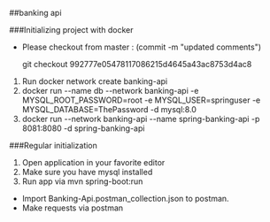 ##banking api 

###Initializing project with docker

- Please checkout from master :
  (commit -m "updated comments")
  
  git checkout 992777e05478117086215d4645a43ac8753d4ac8 

1. Run docker network create banking-api
2. docker run --name db --network banking-api -e MYSQL_ROOT_PASSWORD=root -e MYSQL_USER=springuser -e MYSQL_DATABASE=ThePassword -d mysql:8.0
3. docker  run --network banking-api --name spring-banking-api -p 8081:8080 -d spring-banking-api

###Regular initialization
1. Open application in your favorite editor
2. Make sure you have mysql installed
3. Run app via mvn spring-boot:run

- Import Banking-Api.postman_collection.json to postman.
- Make requests via postman
